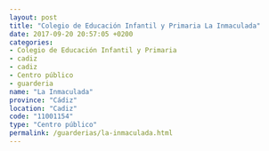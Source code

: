 ```yaml
---
layout: post
title: "Colegio de Educación Infantil y Primaria La Inmaculada"
date: 2017-09-20 20:57:05 +0200
categories:
- Colegio de Educación Infantil y Primaria
- cadiz
- cadiz
- Centro público
- guarderia
name: "La Inmaculada"
province: "Cádiz"
location: "Cadiz"
code: "11001154"
type: "Centro público"
permalink: /guarderias/la-inmaculada.html
---
```

